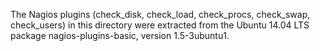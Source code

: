 The Nagios plugins (check_disk, check_load, check_procs, check_swap, check_users) in this directory were extracted from the Ubuntu 14.04 LTS package nagios-plugins-basic, version 1.5-3ubuntu1.
